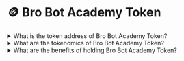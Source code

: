 # 🪙 Bro Bot Academy Token



<details>

<summary>What is the token address of Bro Bot Academy Token?</summary>

The BRO token is deployed on the Ethereum network at : [https://etherscan.io/address/0x70726f28ec6f462cac1fc7c60cc25281c72630f9](https://etherscan.io/address/0x70726f28ec6f462cac1fc7c60cc25281c72630f9)\
\
<mark style="color:yellow;">**0x70726f28ec6f462CaC1Fc7c60Cc25281c72630f9**</mark>

</details>

<details>

<summary>What are the tokenomics of Bro Bot Academy Token?</summary>

Total supply: 1 million BRO tokens. \
Team allocation: 80,000 tokens with a vesting period of 2 year.\
Presale allocation: 830,000 tokens distributed through a fair launch.\
Liquidity pool (LP) allocation: 90,000 tokens.

45% of bot transaction fees are allocated to the revenue dashboard.\
2% of the sell tax is directed to the revenue share pool. \
2% of the sell tax is allocated to the team and development. \
2% of the buy tax goes to the liquidity pool injection.

For revenue sharing eligibility, users must hold a minimum of 50 BRO tokens. \
The eligibility criteria may be subject to change in the future.

A max of total 250 tokens limit can be sold for every 7-hour period. Failure to do so will have recent reward being forfeited.

</details>

<details>

<summary>What are the benefits of holding Bro Bot Academy Token?</summary>

Holding 50 or more Bro Tokens grants you access to several benefits:

1. Eligibility for revenue sharing.
2. Access to our Telegram holders' channel, where you can engage in discussions about alpha strategies, suggest new features, and utilize a dedicated support channel.

</details>
